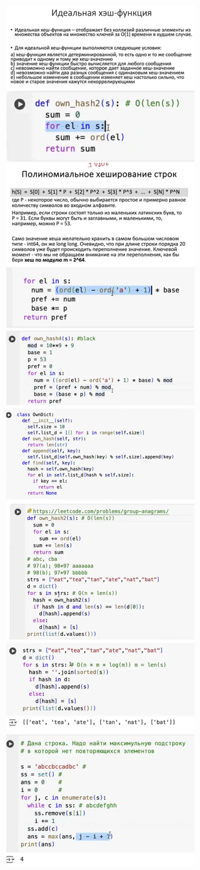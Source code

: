 ![[Занятие 8-20241102180557812.webp|728]](/Фотоматериалы/Занятие%208-20241102180557812.webp)
![[Занятие 8-20241102182210695.webp]](/Фотоматериалы/Занятие%208-20241102182210695.webp)
![[Занятие 8-20241102182340408.webp|662]](/Фотоматериалы/Занятие%208-20241102182340408.webp)
![[Занятие 8-20241102182608077.webp]](/Фотоматериалы/Занятие%208-20241102182608077.webp)
![[Занятие 8-20241102182645411.webp]](/Фотоматериалы/Занятие%208-20241102182645411.webp)
![[Занятие 8-20241102183405978.webp]](/Фотоматериалы/Занятие%208-20241102183405978.webp)
![[Занятие 8-20241102183706046.webp|737]](/Фотоматериалы/Занятие%208-20241102183706046.webp)
![[Занятие 8-20241102184108294.webp|734]](/Фотоматериалы/Занятие%208-20241102184108294.webp)![[Занятие 8-20241102184753677.webp]](/Фотоматериалы/Занятие%208-20241102184753677.webp)
